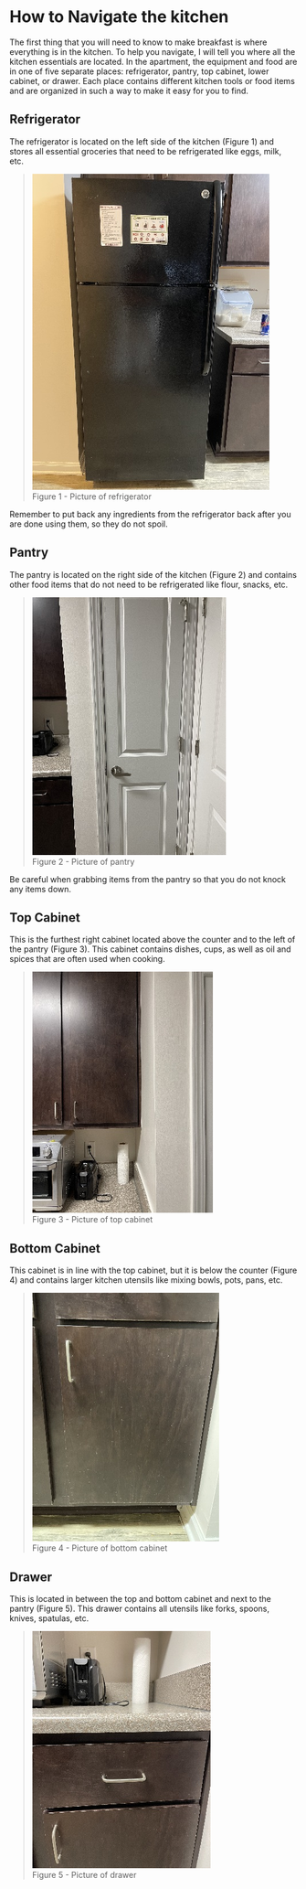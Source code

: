 # How to Navigate the kitchen

The first thing that you will need to know to make breakfast is where
everything is in the kitchen. To help you navigate, I will tell you
where all the kitchen essentials are located. In the apartment, the
equipment and food are in one of five separate places: refrigerator,
pantry, top cabinet, lower cabinet, or drawer. Each place contains
different kitchen tools or food items and are organized in such a way to
make it easy for you to find.

## Refrigerator

The refrigerator is located on the left side of the kitchen (Figure 1)
and stores all essential groceries that need to be refrigerated like
eggs, milk, etc.

> ![Refrigerator](images/media/image1.jpeg)  
> Figure 1 - Picture of refrigerator

Remember to put back any ingredients from the refrigerator back after
you are done using them, so they do not spoil.

## Pantry

The pantry is located on the right side of the kitchen (Figure 2) and
contains other food items that do not need to be refrigerated like
flour, snacks, etc.

> ![Pantry](images/media/image2.jpeg)  
> Figure 2 - Picture of pantry

Be careful when grabbing items from the pantry so that you do not knock
any items down.

## Top Cabinet

This is the furthest right cabinet located above the counter and to the
left of the pantry (Figure 3). This cabinet contains dishes, cups, as
well as oil and spices that are often used when cooking.

> ![Top Cabinet](images/media/image3.jpeg)  
> Figure 3 - Picture of top cabinet

## Bottom Cabinet

This cabinet is in line with the top cabinet, but it is below the
counter (Figure 4) and contains larger kitchen utensils like mixing
bowls, pots, pans, etc.

> ![Bottom Cabinet](images/media/image4.jpeg)  
> Figure 4 - Picture of bottom cabinet

## Drawer

This is located in between the top and bottom cabinet and next to the
pantry (Figure 5). This drawer contains all utensils like forks, spoons,
knives, spatulas, etc.

> ![Drawer](images/media/image5.jpeg)  
> Figure 5 - Picture of drawer
